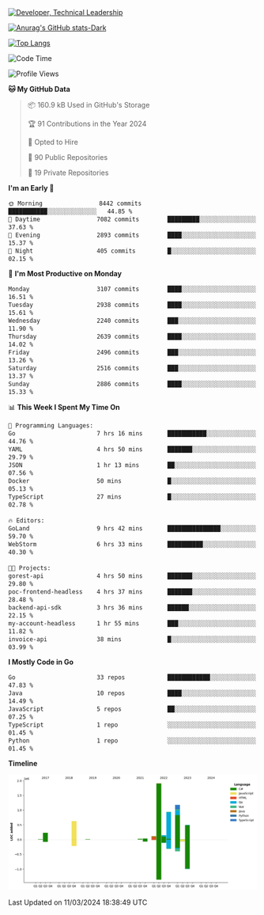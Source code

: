 <div>
  <a href="https://www.linkedin.com/in/arielpineiro/" target="_blank" rel="nofollow noopener noreferrer">
    <img src="https://img.shields.io/badge/-LinkedIn-%230077B5?style=for-the-badge&logo=linkedin&logoColor=white" alt="Developer, Technical Leadership" title="Ariel Piñeiro">
  </a>
</div>

[![Anurag's GitHub stats-Dark](https://github-readme-stats.vercel.app/api?username=arielsrv&show_icons=true&theme=dark#gh-dark-mode-only)](https://github.com/anuraghazra/github-readme-stats#gh-dark-mode-only)

[![Top Langs](https://github-readme-stats.vercel.app/api/top-langs/?username=arielsrv&layout=compact&langs_count=10&theme=dark#gh-dark-mode-only)](https://github.com/anuraghazra/github-readme-stats&theme=dark#gh-dark-mode-only)

<!--START_SECTION:waka-->
![Code Time](http://img.shields.io/badge/Code%20Time-671%20hrs%2036%20mins-blue)

![Profile Views](http://img.shields.io/badge/Profile%20Views-2-blue)

**🐱 My GitHub Data** 

> 📦 160.9 kB Used in GitHub's Storage 
 > 
> 🏆 91 Contributions in the Year 2024
 > 
> 💼 Opted to Hire
 > 
> 📜 90 Public Repositories 
 > 
> 🔑 19 Private Repositories 
 > 
**I'm an Early 🐤** 

```text
🌞 Morning                8442 commits        ███████████░░░░░░░░░░░░░░   44.85 % 
🌆 Daytime                7082 commits        █████████░░░░░░░░░░░░░░░░   37.63 % 
🌃 Evening                2893 commits        ████░░░░░░░░░░░░░░░░░░░░░   15.37 % 
🌙 Night                  405 commits         █░░░░░░░░░░░░░░░░░░░░░░░░   02.15 % 
```
📅 **I'm Most Productive on Monday** 

```text
Monday                   3107 commits        ████░░░░░░░░░░░░░░░░░░░░░   16.51 % 
Tuesday                  2938 commits        ████░░░░░░░░░░░░░░░░░░░░░   15.61 % 
Wednesday                2240 commits        ███░░░░░░░░░░░░░░░░░░░░░░   11.90 % 
Thursday                 2639 commits        ████░░░░░░░░░░░░░░░░░░░░░   14.02 % 
Friday                   2496 commits        ███░░░░░░░░░░░░░░░░░░░░░░   13.26 % 
Saturday                 2516 commits        ███░░░░░░░░░░░░░░░░░░░░░░   13.37 % 
Sunday                   2886 commits        ████░░░░░░░░░░░░░░░░░░░░░   15.33 % 
```


📊 **This Week I Spent My Time On** 

```text
💬 Programming Languages: 
Go                       7 hrs 16 mins       ███████████░░░░░░░░░░░░░░   44.76 % 
YAML                     4 hrs 50 mins       ███████░░░░░░░░░░░░░░░░░░   29.79 % 
JSON                     1 hr 13 mins        ██░░░░░░░░░░░░░░░░░░░░░░░   07.56 % 
Docker                   50 mins             █░░░░░░░░░░░░░░░░░░░░░░░░   05.13 % 
TypeScript               27 mins             █░░░░░░░░░░░░░░░░░░░░░░░░   02.78 % 

🔥 Editors: 
GoLand                   9 hrs 42 mins       ███████████████░░░░░░░░░░   59.70 % 
WebStorm                 6 hrs 33 mins       ██████████░░░░░░░░░░░░░░░   40.30 % 

🐱‍💻 Projects: 
gorest-api               4 hrs 50 mins       ███████░░░░░░░░░░░░░░░░░░   29.80 % 
poc-frontend-headless    4 hrs 37 mins       ███████░░░░░░░░░░░░░░░░░░   28.48 % 
backend-api-sdk          3 hrs 36 mins       ██████░░░░░░░░░░░░░░░░░░░   22.15 % 
my-account-headless      1 hr 55 mins        ███░░░░░░░░░░░░░░░░░░░░░░   11.82 % 
invoice-api              38 mins             █░░░░░░░░░░░░░░░░░░░░░░░░   03.99 % 
```

**I Mostly Code in Go** 

```text
Go                       33 repos            ████████████░░░░░░░░░░░░░   47.83 % 
Java                     10 repos            ████░░░░░░░░░░░░░░░░░░░░░   14.49 % 
JavaScript               5 repos             ██░░░░░░░░░░░░░░░░░░░░░░░   07.25 % 
TypeScript               1 repo              ░░░░░░░░░░░░░░░░░░░░░░░░░   01.45 % 
Python                   1 repo              ░░░░░░░░░░░░░░░░░░░░░░░░░   01.45 % 
```



**Timeline**

![Lines of Code chart](https://raw.githubusercontent.com/arielsrv/arielsrv/main/assets/bar_graph.png)


 Last Updated on 11/03/2024 18:38:49 UTC
<!--END_SECTION:waka-->

